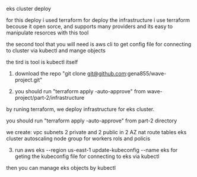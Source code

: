 eks cluster deploy

for this deploy i used terraform for deploy the infrastructure
i use terraform becouse it open sorce, and supports many providers
and its easy to manipulate resorces with this tool

the second tool that you will need is aws cli to get config file for connecting to cluster via kubectl and mange objects

the tird is tool is kubectl itself

1. download the repo "git clone git@github.com:gena855/wave-project.git"

2. you should run "terraform apply -auto-approve" from wave-project/part-2/infrastructure

by runing terraform, we deploy infrastructure for eks cluster.

you should run "terraform apply -auto-approve" from part-2 directory

we create:
vpc
subnets 2 private and 2 public in 2 AZ
nat
route tables
eks cluster
autoscaling node group for workers
rols and  policis

3. run aws eks --region us-east-1 update-kubeconfig --name eks
for geting the kubeconfig file for connecting to eks via kubectl

then you can manage eks objects by kubectl
